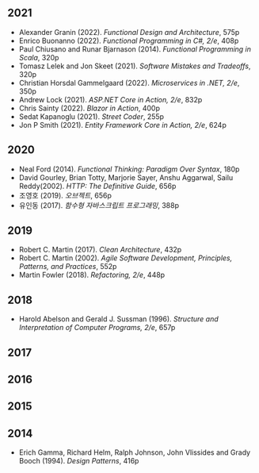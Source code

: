 ## 2021
* Alexander Granin (2022). *Functional Design and Architecture*, 575p
* Enrico Buonanno (2022). *Functional Programming in C#, 2/e*, 408p
* Paul Chiusano and Runar Bjarnason (2014). *Functional Programming in Scala*, 320p
* Tomasz Lelek and Jon Skeet (2021). *Software Mistakes and Tradeoffs*, 320p
* Christian Horsdal Gammelgaard (2022). *Microservices in .NET, 2/e*, 350p
* Andrew Lock (2021). *ASP.NET Core in Action, 2/e*, 832p
* Chris Sainty (2022). *Blazor in Action*, 400p
* Sedat Kapanoglu (2021). *Street Coder*, 255p
* Jon P Smith (2021). *Entity Framework Core in Action, 2/e*, 624p


## 2020
* Neal Ford (2014). *Functional Thinking: Paradigm Over Syntax*, 180p
* David Gourley, Brian Totty, Marjorie Sayer, Anshu Aggarwal, Sailu Reddy(2002). *HTTP: The Definitive Guide*, 656p
* 조영호 (2019). *오브젝트*, 656p
* 유인동 (2017). *함수형 자바스크립트 프로그래밍*, 388p

## 2019
* Robert C. Martin (2017). *Clean Architecture*, 432p
* Robert C. Martin (2002). *Agile Software Development, Principles, Patterns, and Practices*, 552p
* Martin Fowler (2018). *Refactoring, 2/e*, 448p

## 2018
* Harold Abelson and Gerald J. Sussman (1996). *Structure and Interpretation of Computer Programs, 2/e*, 657p

## 2017

## 2016

## 2015

## 2014
* Erich Gamma, Richard Helm, Ralph Johnson, John Vlissides and Grady Booch (1994). *Design Patterns*, 416p
